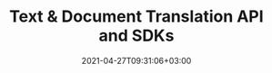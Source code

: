 ---
############################# Static ############################
layout: "product"
date: 2021-04-27T09:31:06+03:00
draft: false

############################# Head ############################
head_title: "Text & Document Translation Cloud API and SDKs"
head_description: "Enable your applications to perform text and document translation between popular business languages on any platform using GroupDocs.Translation REST APIs & SDKs"

############################# Header ############################
title: "Text & Document Translation API and SDKs"
description: "Enable your applications to perform text and document translation between popular business languages on any platform using GroupDocs.Translation REST APIs & SDKs"

############################# APIs ###############################
apis:
  enable: true

  api:
    # api loop
    - title: "GroupDocs.Translation Cloud SDks Include"
      
      api_product:
        # api_product loop
        - link: "/translation/curl/"
          img_alt: "GroupDocs.Translation Cloud for cURL"
          image: "/sdk/272x272/groupdocs_translation-for-curl.webp"
          product: "GroupDocs.Translation"
          platform: "Cloud for cURL"
          content: "Work with cURL commands to send requests to GroupDocs.Translation REST API and transform text on documents between 22 language pairs."

        # api_product loop
        - link: "/translation/net/"
          img_alt: "GroupDocs.Translation Cloud SDK for .NET"
          image: "/sdk/272x272/groupdocs_translation-for-net.webp"
          product: "GroupDocs.Translation"
          platform: "Cloud SDK for .NET"
          content: "Build Cloud-based application to translate text and popular document formats to other languages using SDK for .NET."

          # api_product loop
        - link: "/translation/java/"
          img_alt: "GroupDocs.Translation Cloud SDK for Java"
          image: "/sdk/272x272/groupdocs_translation-for-java.webp"
          product: "GroupDocs.Translation"
          platform: "Cloud SDK for Java"
          content: "Efficiently translate English text to and from business documents to other popular languages using document translation SDK for Java."

    # api loop
    - api_product:
        
        # api_product loop
        - link: "/translation/python/"
          img_alt: "GroupDocs.Translation Cloud SDK for Python"
          image: "/sdk/272x272/groupdocs_translation-for-python.webp"
          product: "GroupDocs.Translation"
          platform: "Cloud SDK for Python"
          content: "Documents translation SDK for Python to let you accurately transform text between 10 popular languages, directly from within your applications."
############################# Back to top ###############################
back_to_top:
  enable: true
---
